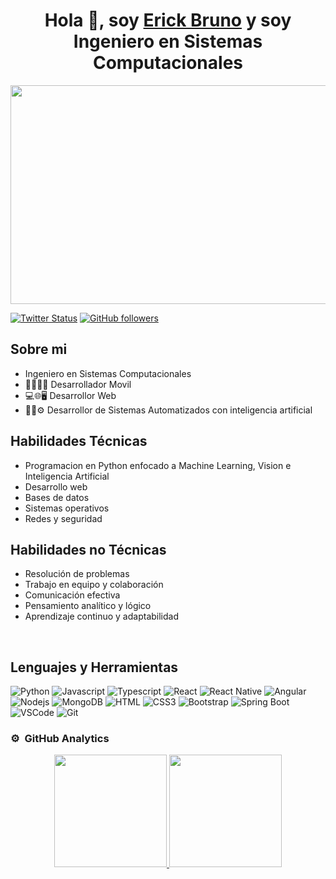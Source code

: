 <div align="center">
  <h1 align="center">Hola 👋, soy <a href="">Erick Bruno</a> y soy Ingeniero en Sistemas Computacionales</h1>
  <img src="https://i.imgur.com/Ngkw5dP.jpg" width="960" height="350">
</div>

[![Twitter Status](https://img.shields.io/twitter/url/https/twitter.com/BrunoBr19944022?style=social)](https://twitter.com/BrunoBr19944022)
[![GitHub followers](https://img.shields.io/github/followers/BrunoE2001?style=social)](https://github.com/BrunoE2001)

## Sobre mi

- Ingeniero en Sistemas Computacionales
- 📲👨‍💻📱  Desarrollador Movil
- 💻🌐🖥️ Desarrollor Web
- 🤖🧠⚙️ Desarrollor de Sistemas Automatizados con inteligencia artificial


## Habilidades Técnicas

- Programacion en Python enfocado a Machine Learning, Vision e Inteligencia Artificial
- Desarrollo web
- Bases de datos
- Sistemas operativos
- Redes y seguridad

## Habilidades no Técnicas

- Resolución de problemas
- Trabajo en equipo y colaboración
- Comunicación efectiva
- Pensamiento analítico y lógico
- Aprendizaje continuo y adaptabilidad
<br>

## Lenguajes y Herramientas
![Python](https://img.shields.io/badge/Python-3776AB?style=for-the-badge&logo=python&logoColor=white)
![Javascript](https://img.shields.io/badge/Javascript-F0DB4F?style=for-the-badge&logo=javascript&logoColor=white)
![Typescript](https://img.shields.io/badge/Typescript-007acc?style=for-the-badge&logo=typescript&logoColor=white)
![React](https://img.shields.io/badge/-React-61DBFB?style=for-the-badge&labelColor=61DBFB&logo=react&logoColor=white)
![React Native](https://img.shields.io/badge/React_Native-20232A?style=for-the-badge&logo=react&logoColor=61DAFB)
![Angular](https://img.shields.io/badge/Angular-DD0031?style=for-the-badge&logo=angular&logoColor=white)
![Nodejs](https://img.shields.io/badge/Nodejs-3C873A?style=for-the-badge&logo=node.js&logoColor=white)
![MongoDB](https://img.shields.io/badge/MongoDB-4EA94B?style=for-the-badge&logo=mongodb&logoColor=white)
![HTML](https://img.shields.io/badge/HTML5-E34F26?style=for-the-badge&logo=html5&logoColor=white)
![CSS3](https://img.shields.io/badge/CSS3-1572B6?style=for-the-badge&logo=css3&logoColor=white)
![Bootstrap](https://img.shields.io/badge/Bootstrap-563D7C?style=for-the-badge&logo=bootstrap&logoColor=white)
![Spring Boot](https://img.shields.io/badge/Spring_Boot-6DB33F?style=for-the-badge&logo=spring&logoColor=white)
![VSCode](https://img.shields.io/badge/Visual_Studio-0078d7?style=for-the-badge&logo=visual%20studio&logoColor=white)
![Git](https://img.shields.io/badge/Git-F05032?style=for-the-badge&logo=git&logoColor=white)
<br/>

### ⚙️ &nbsp;GitHub Analytics

<p align="center">
<a href="https://github.com/BrunoE2001">
  <img height="180em" src="https://github-readme-stats-eight-theta.vercel.app/api?username=BrunoE2001&show_icons=true&theme=algolia&include_all_commits=true&count_private=true"/>
  <img height="180em" src="https://github-readme-stats-eight-theta.vercel.app/api/top-langs/?username=BrunoE2001&layout=compact&langs_count=8&theme=algolia"/>
</a>
</p>
